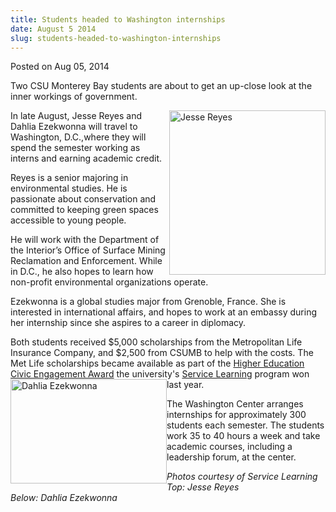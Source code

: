 ```yaml
---
title: Students headed to Washington internships
date: August 5 2014
slug: students-headed-to-washington-internships
---
```


  



<span class="date">Posted on Aug 05, 2014    </span>
<p>Two CSU Monterey Bay students are about to get an up-close look
at the inner workings of government.</p>
<p><img alt="Jesse Reyes" src="https://news.csumb.edu/sites/default/files/65/attachments/news/images/jesse.jpg" style="width:250px; height:263px; float:right">In late August,
Jesse Reyes and Dahlia Ezekwonna will travel to Washington,
D.C.,where they will spend the semester working as interns and
earning academic credit.</img></p>
<p>Reyes is a senior majoring in environmental studies. He is
passionate about conservation and committed to keeping green spaces
accessible to young people.</p>
<p>He will work with the Department of the Interior&#x2019;s Office of
Surface Mining Reclamation and Enforcement. While in D.C., he also
hopes to learn how non-profit environmental organizations
operate.</p>
<p>Ezekwonna is a global studies major from Grenoble, France. She
is interested in international affairs, and hopes to work at an
embassy during her internship since she aspires to a career in
diplomacy.</p>
<p>Both students received $5,000 scholarships from the Metropolitan
Life Insurance Company, and $2,500 from CSUMB to help with the
costs. The Met Life scholarships became available as part of the
<a href="../../../2013/jul/29/another-service-learning-award-csumb.html" rel="nofollow">Higher Education Civic Engagement Award</a> the
university&apos;s <a href="https://service.csumb.edu" rel="nofollow">Service Learning</a> program won last
year.&#xA0;<img alt="Dahlia Ezekwonna" src="https://news.csumb.edu/sites/default/files/65/attachments/news/images/dahlia.jpg" style="width:250px; height:167px; float:left"/></p>
<p>The Washington Center arranges internships for approximately 300
students each semester. The students work 35 to 40 hours a week and
take academic courses, including a leadership forum, at the
center.</p>
<p class="small"><em>Photos courtesy of Service Learning<br>
Top: Jesse Reyes<br>
Below: Dahlia Ezekwonna</br></br></em><br>
&#xA0;</br></p>





 
